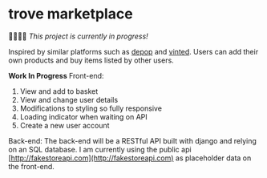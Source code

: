 # trove marketplace

👷🏻‍♀️🔨 _This project is currently in progress!_

Inspired by similar platforms such as [depop](https://www.depop.com/gb/) and [vinted](https://www.vinted.co.uk). Users can add their own products and buy items listed by other users.

__Work In Progress__
Front-end:
1. View and add to basket
2. View and change user details
3. Modifications to styling so fully responsive
4. Loading indicator when waiting on API
5. Create a new user account

Back-end:
The back-end will be a RESTful API built with django and relying on an SQL database. 
I am currently using the public api [http://fakestoreapi.com](http://fakestoreapi.com) as placeholder data on the front-end.